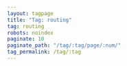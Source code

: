 ```yaml
---
layout: tagpage
title: "Tag: routing"
tag: routing
robots: noindex
paginate: 10
paginate_path: "/tag/:tag/page/:num/"
tag_permalink: /tag/:tag
---
```

